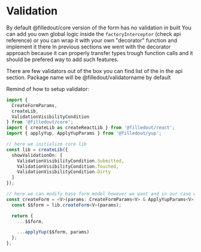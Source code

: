 # Validation

By default @filledout/core version of the form has no validation in built
You can add you own global logic inside the `factoryInterceptor` (check api reference) or you can wrap it with your own "decorator" function and implement it there
In previous sections we went with the decorator approach because it can properly transfer types trough function calls and it should be prefered way to add such features.

There are few validators out of the box you can find list of the in the api section.
Package name will be @filledout/validatorname by default

Remind of how to setup validator:

```ts
import {
  CreateFormParams,
  createLib,
  ValidationVisibilityCondition
} from '@filledout/core';
import { createLib as createReactLib } from '@filledout/react';
import { applyYup, ApplyYupParams } from '@filledout/yup';

// here we initialize core lib
const lib = createLib({
  showValidationOn: [
    ValidationVisibilityCondition.Submitted,
    ValidationVisibilityCondition.Touched,
    ValidationVisibilityCondition.Dirty
  ]
});

// here we can modify base form model however we want and in our case we just add yup validator
const createForm = <V>(params: CreateFormParams<V> & ApplyYupParams<V>) => {
  const $$form = lib.createForm<V>(params);

  return {
    ...$$form,

    ...applyYup($$form, params)
  };
};
```
